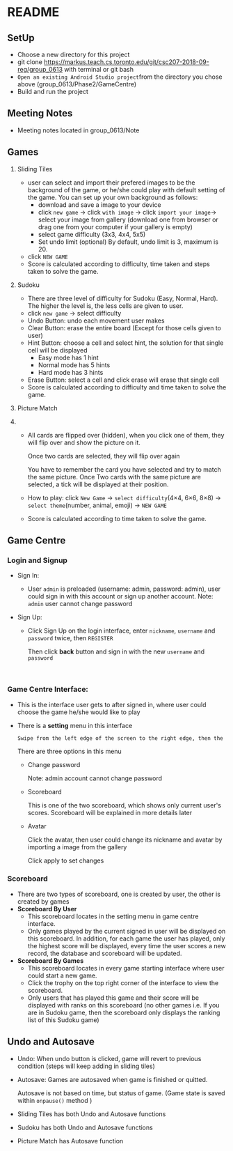 # README

## SetUp

* Choose a new directory for this project
* git clone <https://markus.teach.cs.toronto.edu/git/csc207-2018-09-reg/group_0613> with terminal or git bash
* `Open an existing Android Studio project`from the directory you chose above (group_0613/Phase2/GameCentre)
* Build and run the project

## Meeting Notes

* Meeting notes located in group_0613/Note

## Games

1. Sliding Tiles
   * user can select and import their prefered images to be the background of the game, or he/she could play with default setting of the game. You can set up your own background as follows:
     * download and save a image to your device
     * click `new game` $\rightarrow$ click `with image` $\rightarrow$ click `import your image`$\rightarrow$ select your image from gallery (download one from browser or drag one from your computer if your gallery is empty)
     * select game difficulty (3x3, 4x4, 5x5)
     * Set undo limit (optional) By default, undo limit is 3, maximum is 20.
   * click `NEW GAME`
   * Score is calculated according to difficulty, time taken and steps taken to solve the game.

2. Sudoku
   * There are three level of difficulty for Sudoku (Easy, Normal, Hard). The higher the level is, the less cells are given to user.
   * click `new game` $\rightarrow$ select difficulty
   * Undo Button: undo each movement user makes
   * Clear Button: erase the entire board (Except for those cells given to user)
   * Hint Button: choose a cell and select hint, the solution for that single cell will be displayed
     * Easy mode has 1 hint
     * Normal mode has 5 hints
     * Hard mode has 3 hints
   * Erase Button: select a cell and click erase will erase that single cell
   * Score is calculated according to difficulty and time taken to solve the game.

3. Picture Match

4. * All cards are flipped over (hidden), when you click one of them, they will flip over and show the picture on it.

     Once two cards are selected, they will flip over again

     You have to remember the card you have selected and try to match the same picture. Once Two cards with the same picture are selected, a tick will be displayed at their position.

   * How to play: click `New Game` $\rightarrow$ `select difficulty`(4$\times$4, 6$\times$6, 8$\times$8) $\rightarrow$ `select theme`(number, animal, emoji) $\rightarrow$ `NEW GAME` 

   * Score is calculated according to time taken to solve the game.


## Game Centre

### Login and Signup

* Sign In: 

  * User `admin` is preloaded (username: admin, password: admin), user could sign in with this account or sign up another account. Note: `admin` user cannot change password

* Sign Up:

  * Click Sign Up on the login interface, enter `nickname`, `username` and `password` twice, then `REGISTER`

    Then click **back** button and sign in with the new `username` and `password` 

    ​

### Game Centre Interface:

* This is the interface user gets to after signed in, where user could choose the game he/she would like to play

* There is a **setting** menu in this interface

  ```txt
  Swipe from the left edge of the screen to the right edge, then the setting menu will appear.
  ```

  There are three options in this menu

  - Change password

    Note: admin account cannot change password

  - Scoreboard

    This is one of the two scoreboard, which shows only current user's scores. Scoreboard will be explained in more details later


  - Avatar

    Click the avatar, then user could change its nickname and avatar by importing a image from the gallery

    Click apply to set changes

### Scoreboard

* There are two types of scoreboard, one is created by user, the other is created by games
* **Scoreboard By User**
  * This scoreboard locates in the setting menu in game centre interface.
  * Only games played by the current signed in user will be displayed on this scoreboard.
  	 In addition, for each game the user has played, only the highest score will be displayed, every time the 	 			user scores a new record, the database and scoreboard will be updated.
* **Scoreboard By Games**
  * This scoreboard locates in every game starting interface where user could start a new game.
  * Click the trophy on the top right corner of the interface to view the scoreboard.
  * Only users that has played this game and their score will be displayed with ranks on this scoreboard (no other games i.e. If you are in Sudoku game, then the scoreboard only displays the ranking list of this Sudoku game)

## Undo and Autosave

* Undo: When undo button is clicked, game will revert to previous condition (steps will keep adding in sliding tiles)

* Autosave: Games are autosaved when game is finished or quitted. 

  Autosave is not based on time, but status of game. (Game state is saved within ```onpause()``` method )


* Sliding Tiles has both Undo and Autosave functions
* Sudoku has both Undo and Autosave functions
* Picture Match has Autosave function

